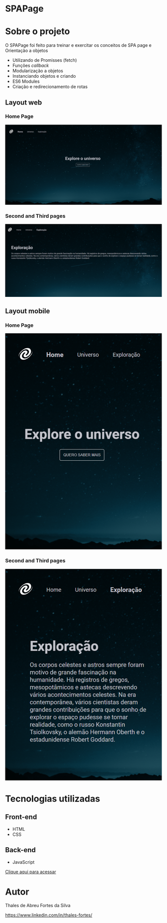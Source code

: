 # SPAPage

# Sobre o projeto

O SPAPage foi feito para treinar e exercitar os conceitos de SPA page e Orientação a objetos
- Utilizando de Promisses (fetch)
- Funções *callback*
- Modularização a objetos
- Instanciando objetos e criando
- ES6 Modules
- Criação e redirecionamento de rotas

## Layout web

###  Home Page
![Web 1](https://github.com/ThalesFortes/SPAPage/blob/main/readme_imgs/HomePageWeb.png)

###  Second and Third pages
![Web 1](https://github.com/ThalesFortes/SPAPage/blob/main/readme_imgs/ExplorationAndUniversePageWeb.png)


## Layout mobile

###  Home Page
![Web 1](https://github.com/ThalesFortes/SPAPage/blob/main/readme_imgs/HomePageMobile.png)

###  Second and Third pages
![Web 1](https://github.com/ThalesFortes/SPAPage/blob/main/readme_imgs/ExplorationAndUniversePageMobile.png)


# Tecnologias utilizadas

## Front-end
- HTML 
- CSS

## Back-end
- JavaScript

[Clique aqui para acessar](https://thalesfortes.github.io/FocusTimer-2.0/)

# Autor

Thales de Abreu Fortes da Silva

https://www.linkedin.com/in/thales-fortes/

